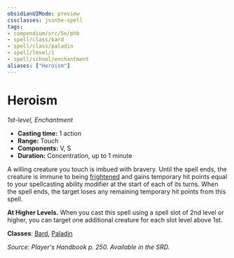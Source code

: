 ```yaml
---
obsidianUIMode: preview
cssclasses: json5e-spell
tags:
- compendium/src/5e/phb
- spell/class/bard
- spell/class/paladin
- spell/level/1
- spell/school/enchantment
aliases: ["Heroism"]
---
```

# Heroism
*1st-level, Enchantment*  

- **Casting time:** 1 action
- **Range:** Touch
- **Components:** V, S
- **Duration:** Concentration, up to 1 minute

A willing creature you touch is imbued with bravery. Until the spell ends, the creature is immune to being [frightened](rules/conditions.md#frightened) and gains temporary hit points equal to your spellcasting ability modifier at the start of each of its turns. When the spell ends, the target loses any remaining temporary hit points from this spell.

**At Higher Levels.** When you cast this spell using a spell slot of 2nd level or higher, you can target one additional creature for each slot level above 1st.

**Classes**: [Bard](compendium/classes/bard.md), [Paladin](compendium/classes/paladin.md)

*Source: Player's Handbook p. 250. Available in the SRD.*